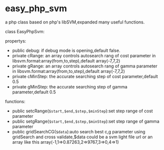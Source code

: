easy_php_svm
============

a php class based on php's libSVM,expanded many useful functions.

class EasyPhpSvm:

propertys:

 - public debug:  if debug mode is opening,default false.
 - private cRange:  an array controls autosearch rang of cost parameter in
   libsvm.format:array(from,to,step),default array(-7,7,2)
 - private gRange:  an array controls autosearch rang of gamma parameter in
   libsvm.format:array(from,to,step),default array(-7,7,2)
 - private cMinStep:  the accurate searching step of cost parameter,default 0.5
 - private gMinStep:  the accurate searching step of gamma parameter,default 0.5

functions:

 - public setcRange(`$start,$end,$step,$minStep`):set step range of cost parameter
 - public setgRange(`$start,$end,$step,$minStep`):set step range of gamma parameter
 - public gridSearchCG(`$data`):auto search best c,g parameter using gridSearch and cross validate,$data could be a svm light file url or an array like this array(-1,1=>0.87263,2=>9767,3=>0,4=>1)
